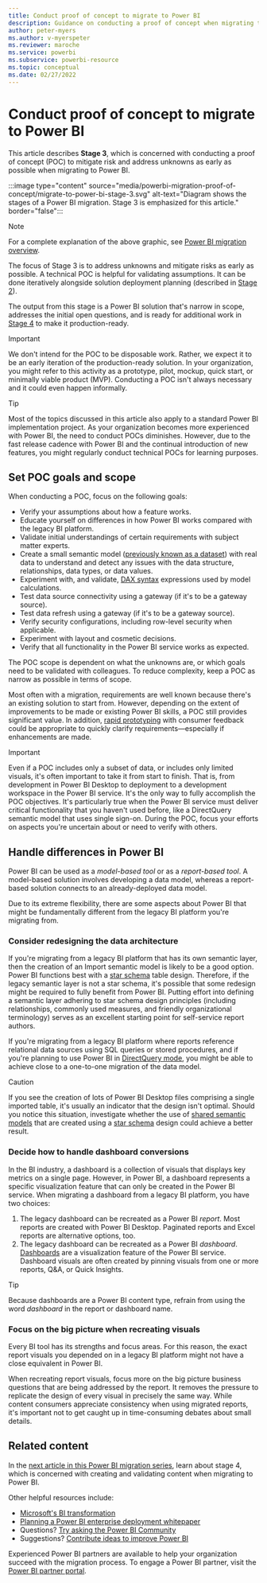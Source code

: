 ```yaml
---
title: Conduct proof of concept to migrate to Power BI
description: Guidance on conducting a proof of concept when migrating to Power BI.
author: peter-myers
ms.author: v-myerspeter
ms.reviewer: maroche
ms.service: powerbi
ms.subservice: powerbi-resource
ms.topic: conceptual
ms.date: 02/27/2022
---
```


# Conduct proof of concept to migrate to Power BI

This article describes **Stage 3**, which is concerned with conducting a proof of concept (POC) to mitigate risk and address unknowns as early as possible when migrating to Power BI.

:::image type="content" source="media/powerbi-migration-proof-of-concept/migrate-to-power-bi-stage-3.svg" alt-text="Diagram shows the stages of a Power BI migration. Stage 3 is emphasized for this article." border="false":::

> [!NOTE]
> For a complete explanation of the above graphic, see [Power BI migration overview](powerbi-migration-overview.md).

The focus of Stage 3 is to address unknowns and mitigate risks as early as possible. A technical POC is helpful for validating assumptions. It can be done iteratively alongside solution deployment planning (described in [Stage 2](powerbi-migration-planning.md)).

The output from this stage is a Power BI solution that's narrow in scope, addresses the initial open questions, and is ready for additional work in [Stage 4](powerbi-migration-create-validate-content.md) to make it production-ready.

> [!IMPORTANT]
> We don't intend for the POC to be disposable work. Rather, we expect it to be an early iteration of the production-ready solution. In your organization, you might refer to this activity as a prototype, pilot, mockup, quick start, or minimally viable product (MVP). Conducting a POC isn't always necessary and it could even happen informally.

> [!TIP]
> Most of the topics discussed in this article also apply to a standard Power BI implementation project. As your organization becomes more experienced with Power BI, the need to conduct POCs diminishes. However, due to the fast release cadence with Power BI and the continual introduction of new features, you might regularly conduct technical POCs for learning purposes.

## Set POC goals and scope

When conducting a POC, focus on the following goals:

- Verify your assumptions about how a feature works.
- Educate yourself on differences in how Power BI works compared with the legacy BI platform.
- Validate initial understandings of certain requirements with subject matter experts.
- Create a small semantic model ([previously known as a dataset](../connect-data/service-datasets-rename.md)) with real data to understand and detect any issues with the data structure, relationships, data types, or data values.
- Experiment with, and validate, [DAX syntax](/dax/) expressions used by model calculations.
- Test data source connectivity using a gateway (if it's to be a gateway source).
- Test data refresh using a gateway (if it's to be a gateway source).
- Verify security configurations, including row-level security when applicable.
- Experiment with layout and cosmetic decisions.
- Verify that all functionality in the Power BI service works as expected.

The POC scope is dependent on what the unknowns are, or which goals need to be validated with colleagues. To reduce complexity, keep a POC as narrow as possible in terms of scope.

Most often with a migration, requirements are well known because there's an existing solution to start from. However, depending on the extent of improvements to be made or existing Power BI skills, a POC still provides significant value. In addition, [rapid prototyping](powerbi-implementation-planning-usage-scenario-prototyping-and-sharing.md) with consumer feedback could be appropriate to quickly clarify requirements—especially if enhancements are made.

> [!IMPORTANT]
> Even if a POC includes only a subset of data, or includes only limited visuals, it's often important to take it from start to finish. That is, from development in Power BI Desktop to deployment to a development workspace in the Power BI service. It's the only way to fully accomplish the POC objectives. It's particularly true when the Power BI service must deliver critical functionality that you haven't used before, like a DirectQuery semantic model that uses single sign-on. During the POC, focus your efforts on aspects you're uncertain about or need to verify with others.

## Handle differences in Power BI

Power BI can be used as a *model-based tool* or as a *report-based tool*. A model-based solution involves developing a data model, whereas a report-based solution connects to an already-deployed data model.

Due to its extreme flexibility, there are some aspects about Power BI that might be fundamentally different from the legacy BI platform you're migrating from.

### Consider redesigning the data architecture

If you're migrating from a legacy BI platform that has its own semantic layer, then the creation of an Import semantic model is likely to be a good option. Power BI functions best with a [star schema](star-schema.md) table design. Therefore, if the legacy semantic layer is not a star schema, it's possible that some redesign might be required to fully benefit from Power BI. Putting effort into defining a semantic layer adhering to star schema design principles (including relationships, commonly used measures, and friendly organizational terminology) serves as an excellent starting point for self-service report authors.

If you're migrating from a legacy BI platform where reports reference relational data sources using SQL queries or stored procedures, and if you're planning to use Power BI in [DirectQuery mode](../connect-data/desktop-use-directquery.md), you might be able to achieve close to a one-to-one migration of the data model.

> [!CAUTION]
> If you see the creation of lots of Power BI Desktop files comprising a single imported table, it's usually an indicator that the design isn't optimal. Should you notice this situation, investigate whether the use of [shared semantic models](../connect-data/service-datasets-across-workspaces.md) that are created using a [star schema](star-schema.md) design could achieve a better result.

### Decide how to handle dashboard conversions

In the BI industry, a dashboard is a collection of visuals that displays key metrics on a single page. However, in Power BI, a dashboard represents a specific visualization feature that can only be created in the Power BI service. When migrating a dashboard from a legacy BI platform, you have two choices:

1. The legacy dashboard can be recreated as a Power BI *report*. Most reports are created with Power BI Desktop. Paginated reports and Excel reports are alternative options, too.
2. The legacy dashboard can be recreated as a Power BI *dashboard*. [Dashboards](../fundamentals/service-basic-concepts.md#dashboards) are a visualization feature of the Power BI service. Dashboard visuals are often created by pinning visuals from one or more reports, Q&A, or Quick Insights.

> [!TIP]
> Because dashboards are a Power BI content type, refrain from using the word *dashboard* in the report or dashboard name.

### Focus on the big picture when recreating visuals

Every BI tool has its strengths and focus areas. For this reason, the exact report visuals you depended on in a legacy BI platform might not have a close equivalent in Power BI.

When recreating report visuals, focus more on the big picture business questions that are being addressed by the report. It removes the pressure to replicate the design of every visual in precisely the same way. While content consumers appreciate consistency when using migrated reports, it's important not to get caught up in time-consuming debates about small details.

## Related content

In the [next article in this Power BI migration series](powerbi-migration-create-validate-content.md), learn about stage 4, which is concerned with creating and validating content when migrating to Power BI.

Other helpful resources include:

- [Microsoft's BI transformation](center-of-excellence-microsoft-business-intelligence-transformation.md)
- [Planning a Power BI enterprise deployment whitepaper](https://aka.ms/PBIEnterpriseDeploymentWP)
- Questions? [Try asking the Power BI Community](https://community.powerbi.com/)
- Suggestions? [Contribute ideas to improve Power BI](https://ideas.powerbi.com/)

Experienced Power BI partners are available to help your organization succeed with the migration process. To engage a Power BI partner, visit the [Power BI partner portal](https://powerbi.microsoft.com/partners/).
